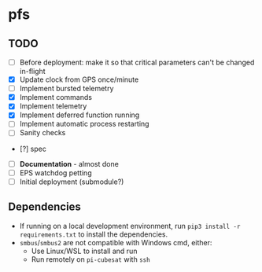 # pfs

## TODO
- [ ] Before deployment: make it so that critical parameters can't be changed in-flight
- [x] Update clock from GPS once/minute
- [ ] Implement bursted telemetry
- [x] Implement commands
- [x] Implement telemetry
- [x] Implement deferred function running
- [ ] Implement automatic process restarting
- [ ] Sanity checks
- [?] spec
- [ ] **Documentation** - almost done
- [ ] EPS watchdog petting
- [ ] Initial deployment (submodule?)

## Dependencies
* If running on a local development environment, run `pip3 install -r requirements.txt` to install the dependencies.
* `smbus`/`smbus2` are not compatible with Windows cmd, either:
    * Use Linux/WSL to install and run
    * Run remotely on `pi-cubesat` with `ssh`
